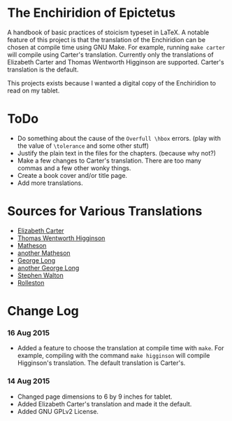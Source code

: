 
# The Enchiridion of Epictetus

A handbook of basic practices of stoicism typeset in LaTeX.
A notable feature of this project is that the translation of the Enchiridion
can be chosen at compile time using GNU Make. 
For example, running `make carter` will compile using Carter's translation.
Currently only the translations of Elizabeth Carter and Thomas Wentworth Higginson
are supported. Carter's translation is the default.

This projects exists because I wanted a digital copy of the Enchiridion
to read on my tablet.



# ToDo
 
 - Do something about the cause of the `Overfull \hbox` errors. 
   (play with the value of `\tolerance` and some other stuff)
 - Justify the plain text in the files for the chapters. (because why not?)
 - Make a few changes to Carter's translation. There are too many commas 
   and a few other wonky things.
 - Create a book cover and/or title page.
 - Add more translations.



# Sources for Various Translations
 
 - [Elizabeth Carter](http://classics.mit.edu/Epictetus/epicench.html)
 - [Thomas Wentworth Higginson](http://www.perseus.tufts.edu/hopper/text?doc=urn:cts:greekLit:tlg0557.tlg002.perseus-eng2:1)
 - [Matheson](http://www.sacred-texts.com/cla/dep/dep102.htm)
 - [another Matheson](http://www.letsreadgreek.com/epictetus/mattheson.htm)
 - [George Long](http://www.ptypes.com/enchiridion.html)
 - [another George Long](https://en.wikisource.org/wiki/Enchiridion)
 - [Stephen Walton](http://www.ideonautics.com/manual2.htm)
 - [Rolleston](http://www.letsreadgreek.com/epictetus/rolleston.htm)



# Change Log

### 16 Aug 2015
 - Added a feature to choose the translation at compile time with `make`.
   For example, compiling with the command `make higginson` 
   will compile Higginson's translation. The default translation is Carter's.

### 14 Aug 2015
 - Changed page dimensions to 6 by 9 inches for tablet.
 - Added Elizabeth Carter's translation and made it the default.
 - Added GNU GPLv2 License.



